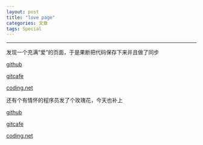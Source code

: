 ```yaml
---
layout: post
title: "love page"
categories: 文章
tags: Special
---
```



---

发现一个充满“爱”的页面，于是果断把代码保存下来并且做了同步

[github](http://ajasonwang.github.io/Love/)

[gitcafe](http://ajasonwang.gitcafe.io/Love/)

[coding.net](http://ajasonwang.coding.me/ajasonwang/Love/)

还有个有情怀的程序员发了个玫瑰花，今天也补上

[github](http://ajasonwang.github.io/roses/)

[gitcafe](http://ajasonwang.gitcafe.io/roses/)

[coding.net](http://ajasonwang.coding.me/ajasonwang/roses/)

